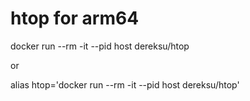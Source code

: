 # htop for arm64

docker run --rm -it --pid host dereksu/htop

or

alias htop='docker run --rm -it --pid host dereksu/htop'
